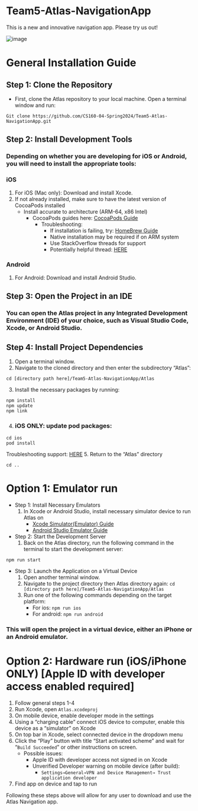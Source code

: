# Team5-Atlas-NavigationApp

This is a new and innovative navigation app. Please try us out!

![image](https://github.com/CS160-04-Spring2024/Team5-Atlas-NavigationApp/assets/93296008/00dd4b3d-8932-4532-90d3-60f9a1625607)

# General Installation Guide
## Step 1: Clone the Repository 
- First, clone the Atlas repository to your local machine. Open a terminal window and run:
```
Git clone https://github.com/CS160-04-Spring2024/Team5-Atlas-NavigationApp.git
```

## Step 2: Install Development Tools 
### Depending on whether you are developing for iOS or Android, you will need to install the appropriate tools:

### iOS
1. For iOS (Mac only): Download and install Xcode.
2. If not already installed, make sure to have the latest version of CocoaPods installed
    - Install accurate to architecture (ARM-64, x86 Intel)
        - CocoaPods guides here: [CocoaPods Guide](https://guides.cocoapods.org/using/getting-started.html)
            - Troubleshooting: 
                - If installation is failing, try: [HomeBrew Guide](https://formulae.brew.sh/formula/cocoapods)
                - Native installation may be required if on ARM system
                - Use StackOverflow threads for support
                - Potentially helpful thread: [HERE](https://stackoverflow.com/questions/20755044/how-do-i-install-cocoapods)
### Android
1. For Android: Download and install Android Studio.

## Step 3: Open the Project in an IDE 
### You can open the Atlas project in any Integrated Development Environment (IDE) of your choice, such as Visual Studio Code, Xcode, or Android Studio. 

## Step 4: Install Project Dependencies 
1. Open a terminal window. 
2. Navigate to the cloned directory and then enter the subdirectory “Atlas”:
```
cd [directory path here]/Team5-Atlas-NavigationApp/Atlas
```
3. Install the necessary packages by running:
```
npm install
npm update
npm link
```
4. ### iOS ONLY: update pod packages:
```
cd ios
pod install
```
Troubleshooting support: [HERE](https://stackoverflow.com/questions/20755044/how-do-i-install-cocoapods)
5. Return to the “Atlas” directory
```
cd ..
```
# Option 1: Emulator run
- Step 1: Install Necessary Emulators
    1. In Xcode or Android Studio, install necessary simulator device to run Atlas on
        - [Xcode Simulator(Emulator) Guide](https://developer.apple.com/documentation/safari-developer-tools/adding-additional-simulators)
        - [Android Studio Emulator Guide](https://developer.android.com/studio/run/emulator)
- Step 2: Start the Development Server
    1. Back on the Atlas directory, run the following command in the terminal to start the development server:
```
npm run start
```
- Step 3: Launch the Application on a Virtual Device 
    1. Open another terminal window. 
    2. Navigate to the project directory then Atlas directory again:
`
cd [directory path here]/Team5-Atlas-NavigationApp/Atlas
`
    3. Run one of the following commands depending on the target platform:
        - For ios: `npm run ios`
        - For android: `npm run android`
### This will open the project in a virtual device, either an iPhone or an Android emulator.

# Option 2: Hardware run (iOS/iPhone ONLY) [Apple ID with developer access enabled required]
1. Follow general steps 1-4
2. Run Xcode, open `Atlas.xcodeproj`
3. On mobile device, enable developer mode in the settings
4. Using a “charging cable” connect iOS device to computer, enable this device as a “simulator” on Xcode
5. On top bar in Xcode, select connected device in the dropdown menu
6. Click the “Play” button with title “Start activated scheme” and wait for “`Build Succeeded`” or other instructions on screen.
    - Possible issues:
        - Apple ID with developer access not signed in on Xcode
        - Unverified Developer warning on mobile device (after build):
            - `Settings→General→VPN and Device Management→ Trust application developer`
7. Find app on device and tap to run


Following these steps above will allow for any user to download and use the Atlas Navigation app. 



